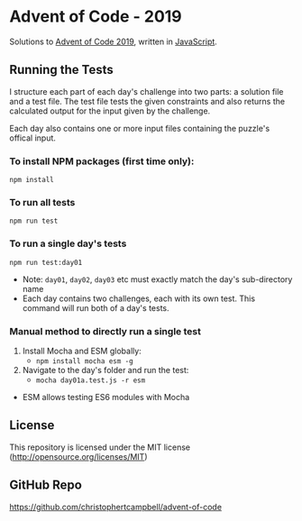 # Advent of Code - 2019

Solutions to [Advent of Code 2019](https://adventofcode.com/2019), written in [JavaScript](https://developer.mozilla.org/en-US/docs/Web/javascript).

## Running the Tests

I structure each part of each day's challenge into two parts: a solution file and a test file.  The test file tests the given constraints and also returns the calculated output for the input given by the challenge.

Each day also contains one or more input files containing the puzzle's offical input.

### To install NPM packages (first time only):

`npm install`

### To run all tests

`npm run test`

### To run a single day's tests

`npm run test:day01`

* Note: `day01`, `day02`, `day03` etc must exactly match the day's sub-directory name
* Each day contains two challenges, each with its own test. This command will run both of a day's tests.

### Manual method to directly run a single test

1. Install Mocha and ESM globally:
	* `npm install mocha esm -g`
2. Navigate to the day's folder and run the test:
	* `mocha day01a.test.js -r esm`

* ESM allows testing ES6 modules with Mocha

## License

This repository is licensed under the MIT license (http://opensource.org/licenses/MIT)

## GitHub Repo

https://github.com/christophertcampbell/advent-of-code